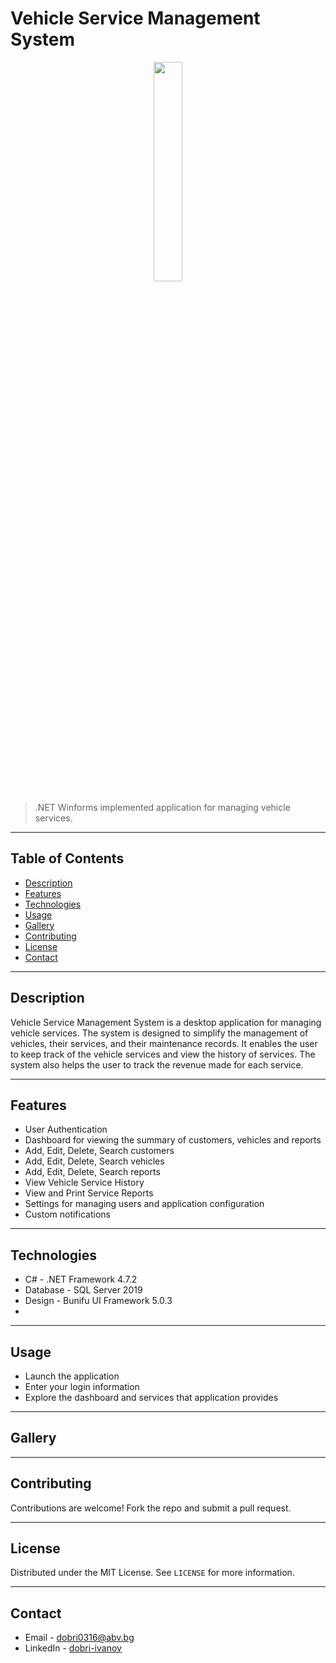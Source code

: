# Vehicle Service Management System

<div align = "center">
    <img src="https://cdn.discordapp.com/attachments/837093180783722536/1101531086770679969/logo.png" width="30%">
</div>

> .NET Winforms implemented application for managing vehicle services.

---

## Table of Contents

- [Description](#description)
- [Features](#features)
- [Technologies](#technologies)
- [Usage](#usage)
- [Gallery](#gallery)
- [Contributing](#contributing)
- [License](#license)
- [Contact](#contact)

---

## Description

Vehicle Service Management System is a desktop application for managing vehicle services. The system is designed to simplify the management of vehicles, their services, and their maintenance records. It enables the user to keep track of the vehicle services and view the history of services. The system also helps the user to track the revenue made for each service.

---

## Features

- User Authentication
- Dashboard for viewing the summary of customers, vehicles and reports
- Add, Edit, Delete, Search customers
- Add, Edit, Delete, Search vehicles
- Add, Edit, Delete, Search reports
- View Vehicle Service History
- View and Print Service Reports
- Settings for managing users and application configuration
- Custom notifications

---

## Technologies

- C# - .NET Framework 4.7.2
- Database - SQL Server 2019
- Design - Bunifu UI Framework 5.0.3
- 

---


## Usage

- Launch the application
- Enter your login information
- Explore the dashboard and services that application provides

---
## Gallery


---

## Contributing

Contributions are welcome! Fork the repo and submit a pull request.

---

## License

Distributed under the MIT License. See `LICENSE` for more information.

---

## Contact

- Email - [dobri0316@abv.bg](dobri0316@abv.bg)
- LinkedIn - [dobri-ivanov](https://www.linkedin.com/in/dobri-ivanov/)
